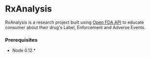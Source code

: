 # RxAnalysis
RxAnalysis is a research project built using [Open FDA API](http://open.fda.gov) to educate consumer about their drug's Label, Enforcement and Adverse Events.

### Prerequisites

* Node 0.12.*
